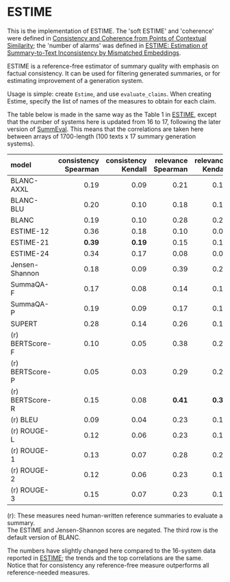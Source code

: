 # ESTIME
This is the implementation of ESTIME. The 'soft ESTIME' and 'coherence' were defined in [Consistency and Coherence from Points of Contextual Similarity](https://arxiv.org/abs/2112.11638); the 'number of alarms' was defined in [ESTIME: Estimation of Summary-to-Text Inconsistency by Mismatched Embeddings](https://aclanthology.org/2021.eval4nlp-1.10/).

ESTIME is a reference-free estimator of summary quality with emphasis on factual consistency. It can be used for filtering generated summaries, or for estimating improvement of a generation system.

Usage is simple: create `Estime`, and use `evaluate_claims`. When creating Estime, specify the list of names of the measures to obtain for each claim.

The table below is made in the same way as the Table 1 in [ESTIME](https://aclanthology.org/2021.eval4nlp-1.10/), except that the number of systems here is updated from 16 to 17, following the later version of [SummEval](https://direct.mit.edu/tacl/article/doi/10.1162/tacl_a_00373/100686/SummEval-Re-evaluating-Summarization-Evaluation). This means that the correlations are taken here between arrays of 1700-length (100 texts x 17 summary generation systems).

|model|consistency<br />Spearman|consistency<br />Kendall|relevance<br />Spearman|relevance<br />Kendall|coherence<br />Spearman|coherence<br />Kendall|fluency<br />Spearman|fluency<br />Kendall|
|:--|--:|--:|--:|--:|--:|--:|--:|--:|
BLANC-AXXL|0.19|0.09|0.21|0.15|0.11|0.08|0.10|0.06|
BLANC-BLU|0.20|0.10|0.18|0.13|0.10|0.07|0.11|0.06|
BLANC|0.19|0.10|0.28|0.20|0.22|0.16|0.13|0.07|
ESTIME-12|0.36|0.18|0.10|0.07|0.20|0.14|0.32|0.19|
ESTIME-21|**0.39**|**0.19**|0.15|0.11|0.27|0.19|**0.38**|**0.22**|
ESTIME-24|0.34|0.17|0.08|0.06|0.16|0.11|0.34|0.20|
Jensen-Shannon|0.18|0.09|0.39|0.28|0.29|0.21|0.11|0.06|
SummaQA-F|0.17|0.08|0.14|0.10|0.08|0.06|0.12|0.07|
SummaQA-P|0.19|0.09|0.17|0.12|0.10|0.08|0.12|0.07|
SUPERT|0.28|0.14|0.26|0.19|0.20|0.15|0.17|0.10|
(r) BERTScore-F|0.10|0.05|0.38|0.28|**0.39**|**0.28**|0.13|0.07|
(r) BERTScore-P|0.05|0.03|0.29|0.21|0.34|0.25|0.11|0.06|
(r) BERTScore-R|0.15|0.08|**0.41**|**0.30**|0.34|0.249|0.11|0.06|
(r) BLEU|0.09|0.04|0.23|0.17|0.19|0.14|0.12|0.07|
(r) ROUGE-L|0.12|0.06|0.23|0.16|0.16|0.11|0.08|0.04|
(r) ROUGE-1|0.13|0.07|0.28|0.20|0.17|0.12|0.07|0.04|
(r) ROUGE-2|0.12|0.06|0.23|0.16|0.14|0.10|0.06|0.04|
(r) ROUGE-3|0.15|0.07|0.23|0.17|0.15|0.11|0.06|0.04|

(r): These measures need human-written reference summaries to evaluate a summary.<br />
The ESTIME and Jensen-Shannon scores are negated.
The third row is the default version of BLANC.

The numbers have slightly changed here compared to the 16-system data reported in [ESTIME](https://aclanthology.org/2021.eval4nlp-1.10/); the trends and the top correlations are the same.<br />
Notice that for consistency any reference-free measure outperforms all reference-needed measures.<br />










